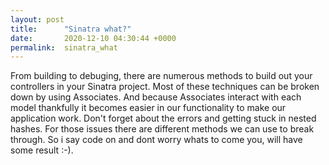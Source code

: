 ```yaml
---
layout: post
title:      "Sinatra what?"
date:       2020-12-10 04:30:44 +0000
permalink:  sinatra_what
---
```



From building to debuging, there are numerous methods to build  out your controllers in your Sinatra project. Most of these techniques can be broken down by using Associates. And because Associates interact with each model thankfully it becomes easier in our functionality to make our application work.  Don't forget about the errors and getting stuck in nested hashes. For those issues there are different methods we can use to break through. So i say code on and dont worry whats to come you, will have some result :-).
